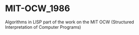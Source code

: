 # MIT-OCW_1986
Algorithms in LISP part of the work on the MIT OCW (Structured Interpretation of Computer Programs)

